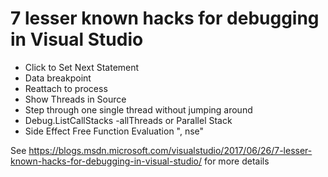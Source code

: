 # 7 lesser known hacks for debugging in Visual Studio

- Click to Set Next Statement
- Data breakpoint
- Reattach to process
- Show Threads in Source
- Step through one single thread without jumping around
- Debug.ListCallStacks -allThreads or Parallel Stack
- Side Effect Free Function Evaluation ", nse"

See https://blogs.msdn.microsoft.com/visualstudio/2017/06/26/7-lesser-known-hacks-for-debugging-in-visual-studio/ for more details